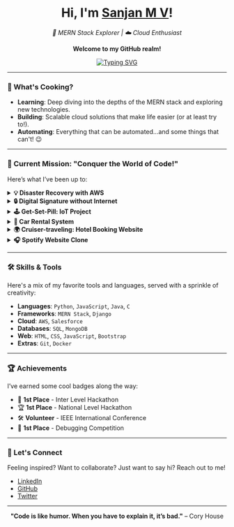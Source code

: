 <div align="center">
  <h1>Hi, I'm <a href="https://github.com/SanjanMV">Sanjan M V</a>!</h1>
  <p><em>🚀 MERN Stack Explorer | ☁️ Cloud Enthusiast</em></p>
  <p><strong>Welcome to my GitHub realm!</strong></p>
  <a href="https://github.com/SanjanMV">
    <img src="https://readme-typing-svg.demolab.com?font=Fira+Code&size=24&pause=1000&color=FFFFFF&center=true&vCenter=true&width=600&height=80&lines=Building+Things+One+Commit+at+a+Time;Turning+Ideas+into+Reality;Crafting+Code+with+Passion" alt="Typing SVG" />
  </a>
</div>

---

### 🚀 What's Cooking?

- **Learning**: Deep diving into the depths of the MERN stack and exploring new technologies.
- **Building**: Scalable cloud solutions that make life easier (or at least try to!).
- **Automating**: Everything that can be automated...and some things that can't! 😉

---

### 🎯 Current Mission: "Conquer the World of Code!"

Here’s what I’ve been up to:

<details>
  <summary><b>💡 Disaster Recovery with AWS</b></summary>
  <blockquote>
  A heroic tale of resilience, where I architected a robust disaster recovery plan using VPCs, subnets, EBS volumes, CloudTrail, and EC2 instances. All while fighting off the evil forces of data loss!
  </blockquote>
</details>

<details>
  <summary><b>🔒 Digital Signature without Internet</b></summary>
  <blockquote>
  Imagine signing a document without the internet! I turned this dream into reality by creating a digital signature system using SHA256, cryptographic algorithms, and more. Who needs the internet anyway? 😎
  </blockquote>
</details>

<details>
  <summary><b>🕹️ Get-Set-Pill: IoT Project</b></summary>
  <blockquote>
  A futuristic reminder system for taking pills, powered by NodeMCU, IR sensors, and a dash of Arduino magic. No more missed doses, just health, and happiness!
  </blockquote>
</details>

<details>
  <summary><b>🚗 Car Rental System</b></summary>
  <blockquote>
  Revamped the car rental experience with a Salesforce-powered system featuring a stunning carousel and automated queries. Now renting a car is as smooth as a drive in the park!
  </blockquote>
</details>

<details>
  <summary><b>🌍 Cruiser-traveling: Hotel Booking Website</b></summary>
  <blockquote>
  Booking hotels was never this fun! Built a full-fledged website with PHP, SQL, HTML, CSS, and JS, complete with animations and charts. Bon voyage!
  </blockquote>
</details>

<details>
  <summary><b>🎧 Spotify Website Clone</b></summary>
  <blockquote>
  Why just listen to music when you can also clone your favorite music platform? Created a Spotify clone with a slick interface using HTML, CSS, and Bootstrap. Rock on!
  </blockquote>
</details>

---

### 🛠 Skills & Tools

Here's a mix of my favorite tools and languages, served with a sprinkle of creativity:

- **Languages**: `Python`, `JavaScript`, `Java`, `C`
- **Frameworks**: `MERN Stack`, `Django`
- **Cloud**: `AWS`, `Salesforce`
- **Databases**: `SQL`, `MongoDB`
- **Web**: `HTML`, `CSS`, `JavaScript`, `Bootstrap`
- **Extras**: `Git`, `Docker`

---

### 🏆 Achievements

I’ve earned some cool badges along the way:

- 🥇 **1st Place** - Inter Level Hackathon
- 🏆 **1st Place** - National Level Hackathon
- 🛠 **Volunteer** - IEEE International Conference
- 🎯 **1st Place** - Debugging Competition

---

### 🌟 Let's Connect

Feeling inspired? Want to collaborate? Just want to say hi? Reach out to me!

- [LinkedIn](https://www.linkedin.com/in/SanjanMV/)
- [GitHub](https://github.com/SanjanMV)
- [Twitter](https://x.com/SanjanMV)

---

<p align="center">
  <strong>"Code is like humor. When you have to explain it, it’s bad."</strong> – Cory House
</p>
